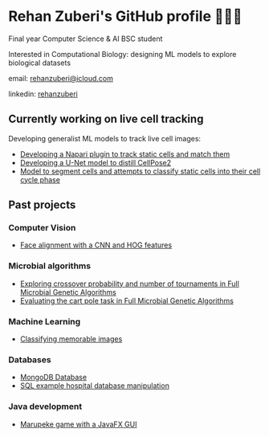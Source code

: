 # Rehan Zuberi's GitHub profile 🦠🤖🧠
Final year Computer Science & AI BSC student

Interested in Computational Biology: designing ML models to explore biological datasets

email: rehanzuberi@icloud.com

linkedin: [rehanzuberi](https://www.linkedin.com/in/rehanzuberi/)

## Currently working on live cell tracking
Developing generalist ML models to track live cell images:
- [Developing a Napari plugin to track static cells and match them](https://github.com/rzuberi/napari-exploration)
- [Developing a U-Net model to distill CellPose2](https://github.com/rzuberi/u_net_exploration)
- [Model to segment cells and attempts to classify static cells into their cell cycle phase](https://github.com/rzuberi/cell-SCT)

## Past projects

### Computer Vision
- [Face alignment with a CNN and HOG features](https://github.com/rzuberi/Face_Alignment_HOG_CNN)

### Microbial algorithms
- [Exploring crossover probability and number of tournaments in Full Microbial Genetic Algorithms](https://github.com/rzuberi/memorability_classification)
- [Evaluating the cart pole task in Full Microbial Genetic Algorithms](https://github.com/rzuberi/cart_pole_FMGA)

### Machine Learning
- [Classifying memorable images](https://github.com/rzuberi/memorability_classification)

### Databases
- [MongoDB Database](https://github.com/rzuberi/expressDatabase)
- [SQL example hospital database manipulation](https://github.com/rzuberi/SQL_hospital_db)

### Java development
- [Marupeke game with a JavaFX GUI](https://github.com/rzuberi/Marupeke)

<!--
**rzuberi/rzuberi** is a ✨ _special_ ✨ repository because its `README.md` (this file) appears on your GitHub profile.

Here are some ideas to get you started:

- 🔭 I’m currently working on ...
- 🌱 I’m currently learning ...
- 👯 I’m looking to collaborate on ...
- 🤔 I’m looking for help with ...
- 💬 Ask me about ...
- 📫 How to reach me: ...
- 😄 Pronouns: ...
- ⚡ Fun fact: ...
-->
